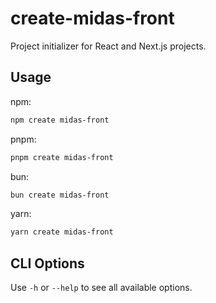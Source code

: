 # create-midas-front

Project initializer for React and Next.js projects.

## Usage

npm:

```sh
npm create midas-front
```

pnpm:

```sh
pnpm create midas-front
```

bun:

```sh
bun create midas-front
```

yarn:

```sh
yarn create midas-front
```

## CLI Options

Use `-h` or `--help` to see all available options.
